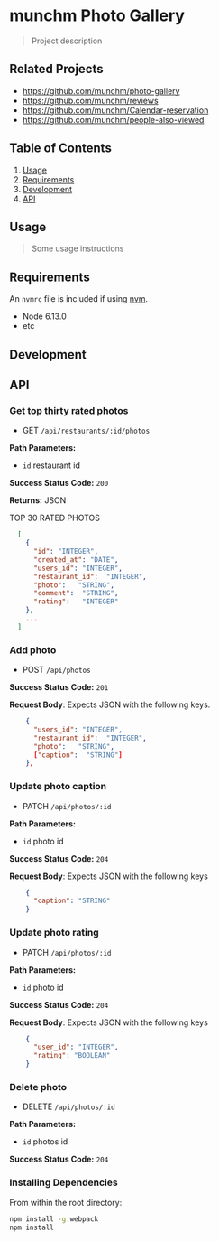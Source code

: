 # munchm Photo Gallery

> Project description

## Related Projects

  - https://github.com/munchm/photo-gallery
  - https://github.com/munchm/reviews
  - https://github.com/munchm/Calendar-reservation
  - https://github.com/munchm/people-also-viewed

## Table of Contents

1. [Usage](#Usage)
2. [Requirements](#requirements)
3. [Development](#development)
4. [API](#api)

## Usage

> Some usage instructions

## Requirements

An `nvmrc` file is included if using [nvm](https://github.com/creationix/nvm).

- Node 6.13.0
- etc

## Development

## API



### Get top thirty rated photos
  * GET `/api/restaurants/:id/photos`

**Path Parameters:**
  * `id` restaurant id

**Success Status Code:** `200`

**Returns:** JSON

TOP 30 RATED PHOTOS

```json
  [
    {
      "id": "INTEGER",
      "created_at": "DATE",
      "users_id": "INTEGER",
      "restaurant_id":  "INTEGER",
      "photo":   "STRING",
      "comment":  "STRING",
      "rating":   "INTEGER"
    },
    ...
  ]
```

### Add photo
  * POST `/api/photos`

**Success Status Code:** `201`

**Request Body**: Expects JSON with the following keys.

```json
    {
      "users_id": "INTEGER",
      "restaurant_id":  "INTEGER",
      "photo":   "STRING",
      ["caption":  "STRING"]
    },
```


### Update photo caption
  * PATCH `/api/photos/:id`

**Path Parameters:**
  * `id` photo id

**Success Status Code:** `204`

**Request Body**: Expects JSON with the following keys

```json
    {
      "caption": "STRING"
    }
```

### Update photo rating
  * PATCH `/api/photos/:id`

**Path Parameters:**
  * `id` photo id

**Success Status Code:** `204`

**Request Body**: Expects JSON with the following keys

```json
    {
      "user_id": "INTEGER",
      "rating": "BOOLEAN"
    }
```

### Delete photo
  * DELETE `/api/photos/:id`

**Path Parameters:**
  * `id` photos id

**Success Status Code:** `204`


### Installing Dependencies

From within the root directory:

```sh
npm install -g webpack
npm install
```

